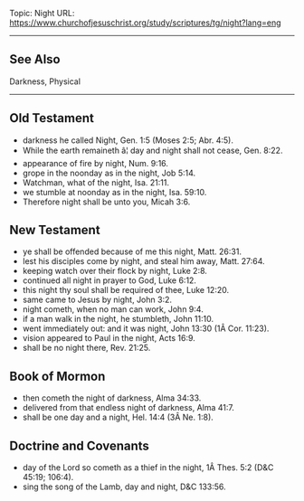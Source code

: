 Topic: Night
URL: https://www.churchofjesuschrist.org/study/scriptures/tg/night?lang=eng

---

## See Also

Darkness, Physical

---

## Old Testament

- darkness he called Night, Gen. 1:5 (Moses 2:5; Abr. 4:5).
- While the earth remaineth â¦ day and night shall not cease, Gen. 8:22.
- appearance of fire by night, Num. 9:16.
- grope in the noonday as in the night, Job 5:14.
- Watchman, what of the night, Isa. 21:11.
- we stumble at noonday as in the night, Isa. 59:10.
- Therefore night shall be unto you, Micah 3:6.

## New Testament

- ye shall be offended because of me this night, Matt. 26:31.
- lest his disciples come by night, and steal him away, Matt. 27:64.
- keeping watch over their flock by night, Luke 2:8.
- continued all night in prayer to God, Luke 6:12.
- this night thy soul shall be required of thee, Luke 12:20.
- same came to Jesus by night, John 3:2.
- night cometh, when no man can work, John 9:4.
- if a man walk in the night, he stumbleth, John 11:10.
- went immediately out: and it was night, John 13:30 (1Â Cor. 11:23).
- vision appeared to Paul in the night, Acts 16:9.
- shall be no night there, Rev. 21:25.

## Book of Mormon

- then cometh the night of darkness, Alma 34:33.
- delivered from that endless night of darkness, Alma 41:7.
- shall be one day and a night, Hel. 14:4 (3Â Ne. 1:8).

## Doctrine and Covenants

- day of the Lord so cometh as a thief in the night, 1Â Thes. 5:2 (D&C 45:19; 106:4).
- sing the song of the Lamb, day and night, D&C 133:56.

